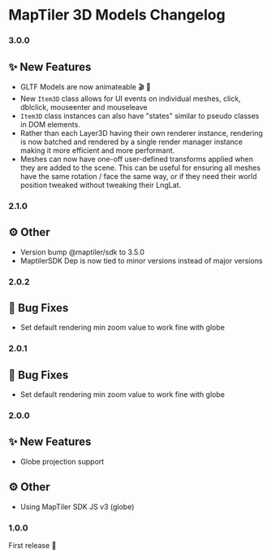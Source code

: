 # MapTiler 3D Models Changelog

### 3.0.0

## ✨ New Features
- GLTF Models are now animateable 🎬 🚀
- New `Item3D` class allows for UI events on individual meshes, click, dblclick, mouseenter and mouseleave
- `Item3D` class instances can also have "states" similar to pseudo classes in DOM elements.
- Rather than each Layer3D having their own renderer instance, rendering is now batched and rendered by a single render manager instance making it more efficient and more performant.
- Meshes can now have one-off user-defined transforms applied when they are added to the scene. This can be useful for ensuring all meshes have the same rotation / face the same way, or if they need their world position tweaked without tweaking their LngLat.

### 2.1.0

## ⚙️ Other
- Version bump @maptiler/sdk to 3.5.0
- MaptilerSDK Dep is now tied to minor versions instead of major versions

### 2.0.2
## 🐞 Bug Fixes
- Set default rendering min zoom value to work fine with globe

### 2.0.1
## 🐞 Bug Fixes
- Set default rendering min zoom value to work fine with globe


### 2.0.0
## ✨ New Features
- Globe projection support

## ⚙️ Other
- Using MapTiler SDK JS v3 (globe)

### 1.0.0
First release 🎉
